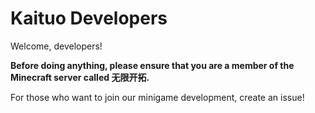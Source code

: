 # Kaituo Developers

Welcome, developers!

**Before doing anything, please ensure that you are a member of the Minecraft server called 无限开拓.**

For those who want to join our minigame development, create an issue!
